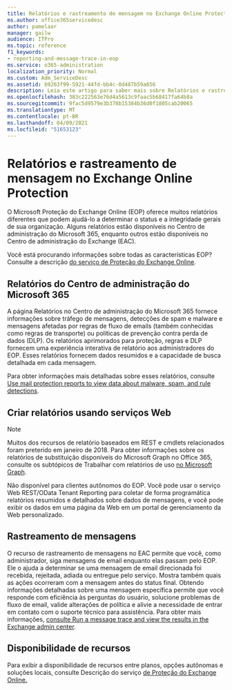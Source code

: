 ```yaml
---
title: Relatórios e rastreamento de mensagem no Exchange Online Protection
ms.author: office365servicedesc
author: pamelaar
manager: gailw
audience: ITPro
ms.topic: reference
f1_keywords:
- reporting-and-message-trace-in-eop
ms.service: o365-administration
localization_priority: Normal
ms.custom: Adm_ServiceDesc
ms.assetid: b9263f99-5921-44fd-bb4c-0d487b59a656
description: Leia este artigo para saber mais sobre Relatórios e rastreamento de mensagens no Microsoft Exchange Online Protection (EOP).
ms.openlocfilehash: 383c222563e76d4a5613c9faac5b68417fa64b8a
ms.sourcegitcommit: 9fac5d9579e3b370b15384b36d0f1805cab20065
ms.translationtype: MT
ms.contentlocale: pt-BR
ms.lasthandoff: 04/09/2021
ms.locfileid: "51653123"
---
```

# <a name="reporting-and-message-trace-in-exchange-online-protection"></a>Relatórios e rastreamento de mensagem no Exchange Online Protection

O Microsoft Proteção do Exchange Online (EOP) oferece muitos relatórios diferentes que podem ajudá-lo a determinar o status e a integridade gerais de sua organização. Alguns relatórios estão disponíveis no Centro de administração do Microsoft 365, enquanto outros estão disponíveis no Centro de administração do Exchange (EAC).

Você está procurando informações sobre todas as características EOP? Consulte a descrição [do serviço de Proteção do Exchange Online](exchange-online-protection-service-description.md).

## <a name="microsoft-365-admin-center-reports"></a>Relatórios do Centro de administração do Microsoft 365

A página Relatórios no Centro de administração do Microsoft 365 fornece informações sobre tráfego de mensagens, detecções de spam e malware e mensagens afetadas por regras de fluxo de emails (também conhecidas como regras de transporte) ou políticas de prevenção contra perda de dados (DLP). Os relatórios aprimorados para proteção, regras e DLP fornecem uma experiência interativa de relatório aos administradores do EOP. Esses relatórios fornecem dados resumidos e a capacidade de busca detalhada em cada mensagem.

Para obter informações mais detalhadas sobre esses relatórios, consulte [Use mail protection reports to view data about malware, spam, and rule detections](/exchange/monitoring/use-mail-protection-reports).

## <a name="reporting-using-web-services"></a>Criar relatórios usando serviços Web

> [!NOTE]
> Muitos dos recursos de relatório baseados em REST e cmdlets relacionados foram preterido em janeiro de 2018. Para obter informações sobre os relatórios de substituição disponíveis do Microsoft Graph no Office 365, consulte os subtópicos de Trabalhar com relatórios de uso [no Microsoft Graph](/graph/api/resources/report).

Não disponível para clientes autônomos do EOP. Você pode usar o serviço Web REST/OData Tenant Reporting para coletar de forma programática relatórios resumidos e detalhados sobre dados de mensagens, e você pode exibir os dados em uma página da Web em um portal de gerenciamento da Web personalizado.

## <a name="message-trace"></a>Rastreamento de mensagens

O recurso de rastreamento de mensagens no EAC permite que você, como administrador, siga mensagens de email enquanto elas passam pelo EOP. Ele o ajuda a determinar se uma mensagem de email direcionada foi recebida, rejeitada, adiada ou entregue pelo serviço. Mostra também quais as ações ocorreram com a mensagem antes do status final. Obtendo informações detalhadas sobre uma mensagem específica permite que você responde com eficiência às perguntas do usuário, solucione problemas de fluxo de email, valide alterações de política e alivie a necessidade de entrar em contato com o suporte técnico para assistência. Para obter mais informações, [consulte Run a message trace and view the results in the Exchange admin center](/exchange/monitoring/trace-an-email-message/run-a-message-trace-and-view-results).

## <a name="feature-availability"></a>Disponibilidade de recursos

Para exibir a disponibilidade de recursos entre planos, opções autônomas e soluções locais, consulte Descrição do serviço [de Proteção do Exchange Online.](exchange-online-protection-service-description.md)